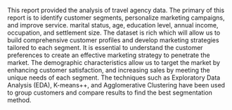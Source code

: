 This report provided the analysis of travel agency data. The primary of this report is to identify
customer segments, personalize marketing campaigns, and improve service. marital status, age,
education level, annual income, occupation, and settlement size. The dataset is rich which will
allow us to build comprehensive customer profiles and develop marketing strategies tailored to
each segment.
It is essential to understand the customer preferences to create an effective marketing strategy
to penetrate the market. The demographic characteristics allow us to target the market by
enhancing customer satisfaction, and increasing sales by meeting the unique needs of each
segment.
The techniques such as Exploratory Data Analysis (EDA), K-means++, and Agglomerative
Clustering have been used to group customers and compare results to find the best
segmentation method.
